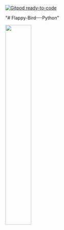 [![Gitpod ready-to-code](https://img.shields.io/badge/Gitpod-ready--to--code-blue?logo=gitpod)](https://gitpod.io/#https://github.com/kulhado0/Flappy-Bird---Python)

"# Flappy-Bird---Python" 

<img src="https://github.com/kulhado0/Flappy-Bird---Python/blob/main/Images/Readme/Sem%20t%C3%ADtulo.png" width="40%"></img>
